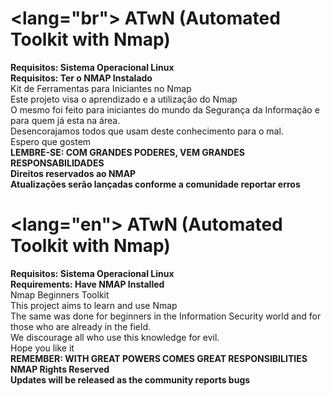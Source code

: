 <lang="br">
ATwN (Automated Toolkit with Nmap)
================================================================================
<strong>Requisitos: Sistema Operacional Linux </strong><br>
<strong>Requisitos: Ter o NMAP Instalado</strong><br>
Kit de Ferramentas para Iniciantes no Nmap <br>
Este projeto visa o aprendizado e a utilização do Nmap <br>
O mesmo foi feito para iniciantes do mundo da Segurança da Informação e para quem já esta na área.<br>
Desencorajamos todos que usam deste conhecimento para o mal. <br>
Espero que gostem <br>
<strong>LEMBRE-SE: COM GRANDES PODERES, VEM GRANDES RESPONSABILIDADES</strong><br>
<strong>Direitos reservados ao NMAP</strong><br>
<strong>Atualizações serão lançadas conforme a comunidade reportar erros</strong><br>

<lang="en">
ATwN (Automated Toolkit with Nmap)
=================================================================================
<strong>Requisitos: Sistema Operacional Linux </strong><br>
<strong>Requirements: Have NMAP Installed</strong><br>
Nmap Beginners Toolkit <br>
This project aims to learn and use Nmap <br>
The same was done for beginners in the Information Security world and for those who are already in the field.<br>
We discourage all who use this knowledge for evil. <br>
Hope you like it <br>
<strong>REMEMBER: WITH GREAT POWERS COMES GREAT RESPONSIBILITIES</strong><br>
<strong>NMAP Rights Reserved</strong><br>
<strong>Updates will be released as the community reports bugs</strong><br>
